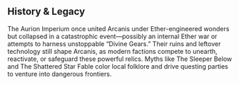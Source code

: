 ## History & Legacy
The Aurion Imperium once united Arcanis under Ether-engineered wonders but collapsed in a catastrophic event—possibly an internal Ether war or attempts to harness unstoppable “Divine Gears.” Their ruins and leftover technology still shape Arcanis, as modern factions compete to unearth, reactivate, or safeguard these powerful relics. Myths like The Sleeper Below and The Shattered Star Fable color local folklore and drive questing parties to venture into dangerous frontiers.


